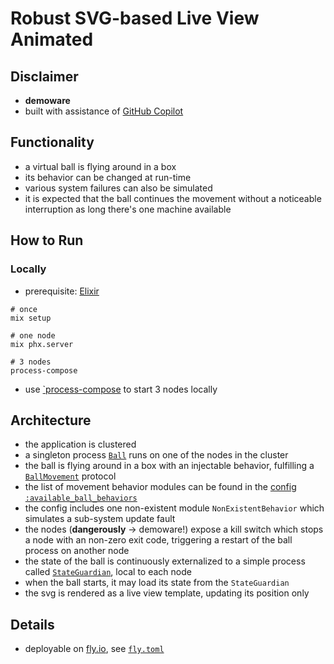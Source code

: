# Robust SVG-based Live View Animated

## Disclaimer

- **demoware**
- built with assistance of [GitHub Copilot](https://github.com/features/copilot)

## Functionality

- a virtual ball is flying around in a box
- its behavior can be changed at run-time
- various system failures can also be simulated
- it is expected that the ball continues the movement without a noticeable interruption as long there's one machine available

## How to Run

### Locally

- prerequisite: [Elixir](https://elixir-lang.org/)

```shell
# once
mix setup

# one node
mix phx.server

# 3 nodes
process-compose
```

- use [`process-compose](https://github.com/F1bonacc1/process-compose) to start 3 nodes locally

## Architecture

- the application is clustered
- a singleton process [`Ball`](./lib/braitenberg_vehicles_live/actors/ball.ex) runs on one of the nodes in the cluster
- the ball is flying around in a box with an injectable behavior, fulfilling a [`BallMovement`](./lib/braitenberg_vehicles_live/protocols/ball_movement.ex) protocol
- the list of movement behavior modules can be found in the [config `:available_ball_behaviors`](./config/config.exs)
- the config includes one non-existent module `NonExistentBehavior` which simulates a sub-system update fault
- the nodes (**dangerously** &rarr; demoware!) expose a kill switch which stops a node with an non-zero exit code, triggering a restart of the ball process on another node
- the state of the ball is continuously externalized to a simple process called [`StateGuardian`](./lib/braitenberg_vehicles_live/state_guardian.ex), local to each node
- when the ball starts, it may load its state from the `StateGuardian`
- the svg is rendered as a live view template, updating its position only

## Details

- deployable on [fly.io](https://fly.io), see [`fly.toml`](./fly.toml)
